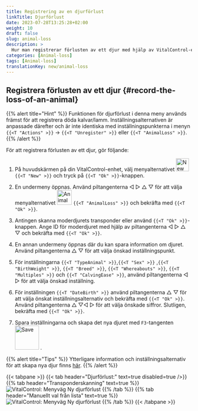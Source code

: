 ```yaml
---
title: Registrering av en djurförlust
linkTitle: Djurförlust
date: 2023-07-28T13:25:28+02:00
weight: 10
draft: false
slug: animal-loss
description: >
  Hur man registrerar förlusten av ett djur med hjälp av VitalControl-enheten.
categories: [Animal-loss]
tags: [Animal-loss]
translationKey: new/animal-loss
---
```

## Registrera förlusten av ett djur {#record-the-loss-of-an-animal}

{{% alert title="Hint" %}}
Funktionen för djurförlust i denna meny används främst för att registrera döda kalvar/lamm. Inställningsalternativen är anpassade därefter och är inte identiska med inställningspunkterna i menyn `{{<T "Actions" >}}` -> `{{<T "Unregister" >}}` eller `{{<T "AnimalLoss" >}}`.
{{% /alert %}}

För att registrera förlusten av ett djur, gör följande:

1. På huvudskärmen på din VitalControl-enhet, välj menyalternativet <img src="/icons/main/new-animal.svg" width="35" align="bottom" alt="New animal" /> `{{<T "New" >}}` och tryck på `{{<T "Ok" >}}`-knappen.

2. En undermeny öppnas. Använd piltangenterna ◁ ▷ △ ▽ för att välja menyalternativet <img src="/icons/main/stillbirth.svg" width="40" align="bottom" alt="Animal loss" /> `{{<T "AnimalLoss" >}}` och bekräfta med `{{<T "Ok" >}}`.

3. Antingen skanna moderdjurets transponder eller använd `{{<T "Ok" >}}`-knappen. Ange ID för moderdjuret med hjälp av piltangenterna ◁ ▷ △ ▽ och bekräfta med `{{<T "Ok" >}}`.

4. En annan undermeny öppnas där du kan spara information om djuret. Använd piltangenterna △ ▽ för att välja önskad inställningspunkt.

5. För inställningarna `{{<T "TypeAnimal" >}}`,`{{<T "Sex" >}}` ,`{{<T "BirthWeight" >}}`, `{{<T "Breed" >}}`, `{{<T "Whereabouts" >}}`, `{{<T "Multiples" >}}` och `{{<T "CalvingEase" >}}`, använd piltangenterna ◁ ▷ för att välja önskad inställning.

6. För inställningen `{{<T "DateBirth" >}}` använd piltangenterna △ ▽ för att välja önskat inställningsalternativ och bekräfta med `{{<T "Ok" >}}`. Använd piltangenterna △ ▽◁ ▷ för att välja önskade siffror. Slutligen, bekräfta med `{{<T "Ok" >}}`.

7. Spara inställningarna och skapa det nya djuret med `F3`-tangenten &nbsp;<img src="/icons/footer/save_exit.svg" width="65" align="bottom" alt="Save" />&nbsp;.

{{% alert title="Tips" %}}
Ytterligare information och inställningsalternativ för att skapa nya djur finns [här](../../settings/animal-registration/).
{{% /alert %}}

{{< tabpane >}}
{{< tab header="Djurförlust:" text=true disabled=true />}}
{{% tab header="Transponderskanning" text=true %}}
![VitalControl: Menyväg Ny djurförlust](../images/animalloss-scan.png "Registrera förlusten av ett djur")
{{% /tab %}}
{{% tab header="Manuellt val från lista" text=true %}}
![VitalControl: Menyväg Ny djurförlust](../images/animalloss.png "Registrera förlusten av ett djur")
{{% /tab %}}
{{< /tabpane >}}
